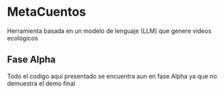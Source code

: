 # MetaCuentos
Herramienta basada en un modelo de lenguaje (LLM) que genere videos ecológicos

## Fase Alpha
Todo el codigo aqui presentado se encuentra aun en fase Alpha ya que no demuestra el demo final
